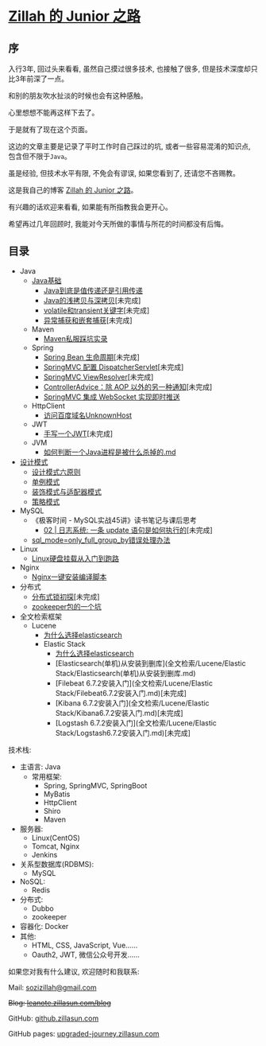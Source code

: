 # [Zillah 的 Junior 之路](http://leanote.zillasun.com/blog)


## 序


入行3年, 回过头来看看, 虽然自己摸过很多技术, 也接触了很多, 但是技术深度却只比3年前深了一点。


和别的朋友吹水扯淡的时候也会有这种感触。


心里想想不能再这样下去了。


于是就有了现在这个页面。


这边的文章主要是记录了平时工作时自己踩过的坑, 或者一些容易混淆的知识点, 包含但不限于`Java`。


虽是经验, 但技术水平有限, 不免会有谬误, 如果您看到了, 还请您不吝赐教。


这是我自己的博客 [Zillah 的 Junior 之路](http://leanote.zillasun.com/blog)。


有兴趣的话欢迎来看看, 如果能有所指教我会更开心。


希望再过几年回顾时, 我能对今天所做的事情与所花的时间都没有后悔。


## 目录


* Java
  * [Java基础](Java/Java基础/README.md)
    * [Java到底是值传递还是引用传递](Java/Java基础/Java到底是值传递还是引用传递.md)
    * [Java的浅拷贝与深拷贝](Java/Java基础/Java的浅拷贝与深拷贝.md)\[未完成\]
    * [volatile和transient关键字](Java/Java基础/volatile和transient关键字.md)\[未完成\]
    * [异常捕获和嵌套捕获](Java/Java基础/异常捕获和嵌套捕获.md)\[未完成\]
  * Maven
    * [Maven私服踩坑实录](Java/Maven/Maven私服踩坑实录.md)
  * Spring
    * [Spring Bean 生命周期](Java/Spring/SpringBean生命周期.md)\[未完成\]
    * [SpringMVC 配置 DispatcherServlet](Java/Spring/SpringMVC配置DispatcherServlet.md)\[未完成\]
    * [SpringMVC ViewResolver](Java/Spring/SpringMVC中的ViewResolver.md)\[未完成\]
    * [ControllerAdvice：除 AOP 以外的另一种通知](Java/Spring/ControllerAdvice：除AOP以外的另一种通知.md)\[未完成\]
    * [SpringMVC 集成 WebSocket 实现即时推送](Java/Spring/SpringMVC集成WebSocket实现即时推送.md)
  * HttpClient
    * [访问百度域名UnknownHost](Java/HttpClient/访问百度域名UnknownHost.md)
  * JWT
    * [手写一个JWT](Java/JWT/手写一个JWT.md)\[未完成\]
  * JVM
    * [如何判断一个Java进程是被什么杀掉的.md](Java/JVM/如何判断一个Java进程是被什么杀掉的.md)
* [设计模式](设计模式/README.md)
  * [设计模式六原则](设计模式/设计模式六原则.md)
  * [单例模式](设计模式/单例模式.md)
  * [装饰模式与适配器模式](设计模式/装饰模式与适配器模式.md)
  * [策略模式](设计模式/策略模式.md)
* MySQL
  * 《极客时间 - MySQL实战45讲》读书笔记与课后思考
    * [02 | 日志系统: 一条 update 语句是如何执行的](MySQL/一条update语句是如何执行的.md)\[未完成\]
  * [sql_mode=only_full_group_by错误处理办法](MySQL/sql_mode=only_full_group_by错误处理办法.md)
* Linux
  * [Linux硬盘挂载从入门到跑路](Linux/Linux硬盘挂载从入门到跑路.md)
* Nginx
  * [Nginx一键安装编译脚本](Nginx/Nginx一键安装编译脚本.md)
* 分布式
  * [分布式锁初探](分布式/分布式锁初探.md)\[未完成\]
  * [zookeeper包的一个坑](分布式/zookeeper包的一个坑.md)
* 全文检索框架
  * Lucene
    * [为什么选择elasticsearch](全文检索/Lucene/为什么选择elasticsearch.md)
    * Elastic Stack
      * [为什么选择elasticsearch](全文检索/Lucene/为什么选择elasticsearch.md)
      * [Elasticsearch(单机)从安装到删库](全文检索/Lucene/Elastic Stack/Elasticsearch(单机)从安装到删库.md)
      * [Filebeat 6.7.2安装入门](全文检索/Lucene/Elastic Stack/Filebeat6.7.2安装入门.md)\[未完成\]
      * [Kibana 6.7.2安装入门](全文检索/Lucene/Elastic Stack/Kibana6.7.2安装入门.md)\[未完成\]
      * [Logstash 6.7.2安装入门](全文检索/Lucene/Elastic Stack/Logstash6.7.2安装入门.md)\[未完成\]


技术栈: 
* 主语言: Java
  * 常用框架:
    * Spring, SpringMVC, SpringBoot
    * MyBatis
    * HttpClient
    * Shiro
    * Maven
* 服务器: 
  * Linux(CentOS)
  * Tomcat, Nginx
  * Jenkins
* 关系型数据库(RDBMS):
  * MySQL
* NoSQL:
  * Redis
* 分布式:  
  * Dubbo
  * zookeeper
* 容器化: Docker
* 其他: 
  * HTML, CSS, JavaScript, Vue……
  * Oauth2, JWT, 微信公众号开发……


如果您对我有什么建议, 欢迎随时和我联系: 


Mail: [sozizillah@gmail.com](mailto:sozizillah@gmail.com)


~~Blog: [leanote.zillasun.com/blog](http://leanote.zillasun.com/blog)~~


GitHub: [github.zillasun.com](http://github.zillasun.com)


GitHub pages: [upgraded-journey.zillasun.com](http://upgraded-journey.zillasun.com)